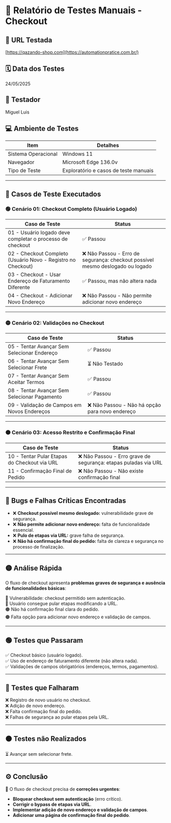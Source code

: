 # 📝 Relatório de Testes Manuais - Checkout

## 🔗 URL Testada
[https://qazando-shop.com](https://automationpratice.com.br/)

## 🗓️ Data dos Testes
24/05/2025

## 👤 Testador
Miguel Luis

## 💻 Ambiente de Testes

| Item                | Detalhes                                 |
|----------------------|------------------------------------------|
| Sistema Operacional  | Windows 11                               |
| Navegador            | Microsoft Edge 136.0v                    |
| Tipo de Teste        | Exploratório e casos de teste manuais    |

---

## 📌 Casos de Teste Executados

### 🟢 Cenário 01: Checkout Completo (Usuário Logado)

| Caso de Teste                                                                                       | Status                       |
|------------------------------------------------------------------------------------------------------|------------------------------|
| 01 - Usuário logado deve completar o processo de checkout                                           | ✅ Passou                    |
| 02 - Checkout Completo (Usuário Novo - Registro no Checkout)                                        | ❌ Não Passou - Erro de segurança: checkout possível mesmo deslogado ou logado |
| 03 - Checkout - Usar Endereço de Faturamento Diferente                                              | ✅ Passou, mas não altera nada |
| 04 - Checkout - Adicionar Novo Endereço                                                              | ❌ Não Passou - Não permite adicionar novo endereço |

---

### 🟡 Cenário 02: Validações no Checkout

| Caso de Teste                                                                                       | Status                       |
|------------------------------------------------------------------------------------------------------|------------------------------|
| 05 - Tentar Avançar Sem Selecionar Endereço                                                          | ✅ Passou                    |
| 06 - Tentar Avançar Sem Selecionar Frete                                                             | ⏳ Não Testado               |
| 07 - Tentar Avançar Sem Aceitar Termos                                                               | ✅ Passou                    |
| 08 - Tentar Avançar Sem Selecionar Pagamento                                                         | ✅ Passou                    |
| 09 - Validação de Campos em Novos Endereços                                                          | ❌ Não Passou - Não há opção para novo endereço |

---

### 🟠 Cenário 03: Acesso Restrito e Confirmação Final

| Caso de Teste                                                                                       | Status                       |
|------------------------------------------------------------------------------------------------------|------------------------------|
| 10 - Tentar Pular Etapas do Checkout via URL                                                         | ❌ Não Passou - Erro grave de segurança: etapas puladas via URL |
| 11 - Confirmação Final de Pedido                                                                     | ❌ Não Passou - Não existe confirmação final |

---

## 🚨 Bugs e Falhas Críticas Encontradas

- ❌ **Checkout possível mesmo deslogado:** vulnerabilidade grave de segurança.  
- ❌ **Não permite adicionar novo endereço:** falta de funcionalidade essencial.  
- ❌ **Pulo de etapas via URL:** grave falha de segurança.  
- ❌ **Não há confirmação final do pedido:** falta de clareza e segurança no processo de finalização.  

---

## 🟡 Análise Rápida

O fluxo de checkout apresenta **problemas graves de segurança e ausência de funcionalidades básicas**:

🔴 Vulnerabilidade: checkout permitido sem autenticação.  
🔴 Usuário consegue pular etapas modificando a URL.  
🟠 Não há confirmação final clara do pedido.  
🟠 Falta opção para adicionar novo endereço e validação de campos.  

---

## 🟢 Testes que Passaram

✅ Checkout básico (usuário logado).  
✅ Uso de endereço de faturamento diferente (não altera nada).  
✅ Validações de campos obrigatórios (endereços, termos, pagamentos).  

---

## 🔴 Testes que Falharam

❌ Registro de novo usuário no checkout.  
❌ Adição de novo endereço.  
❌ Falta confirmação final do pedido.  
❌ Falhas de segurança ao pular etapas pela URL.

---

## 🟠 Testes não Realizados

⏳ Avançar sem selecionar frete.

---

## ⚙️ Conclusão

🚨 O fluxo de checkout precisa de **correções urgentes**:  
- **Bloquear checkout sem autenticação** (erro crítico).  
- **Corrigir o bypass de etapas via URL**.  
- **Implementar adição de novo endereço e validação de campos**.  
- **Adicionar uma página de confirmação final do pedido**.
